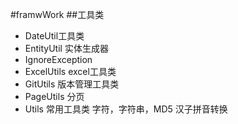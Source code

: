 #framwWork
##工具类
* DateUtil工具类
* EntityUtil 实体生成器
* IgnoreException
* ExcelUtils excel工具类
* GitUtils 版本管理工具类
* PageUtils 分页
* Utils 常用工具类 字符，字符串，MD5 汉子拼音转换
    
